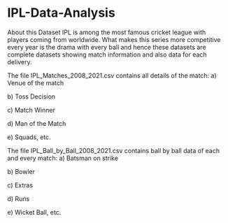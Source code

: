 # IPL-Data-Analysis

About this Dataset
IPL is among the most famous cricket league with players coming from worldwide. What makes this series more competitive every year is the drama with every ball and hence these datasets are complete datasets showing match information and also data for each delivery.

The file IPL_Matches_2008_2021.csv contains all details of the match:
a) Venue of the match

b) Toss Decision

c) Match Winner

d) Man of the Match

e) Squads, etc.

The file IPL_Ball_by_Ball_2008_2021.csv contains ball by ball data of each and every match:
a) Batsman on strike

b) Bowler

c) Extras

d) Runs

e) Wicket Ball, etc.
